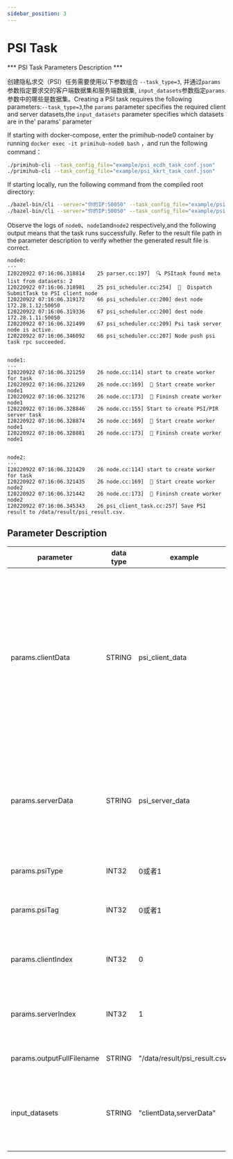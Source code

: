 ```yaml
---
sidebar_position: 3
---
```



# PSI Task

*** PSI Task Parameters Description ***

创建隐私求交（PSI）任务需要使用以下参数组合 `--task_type=3`, 并通过`params`参数指定要求交的客户端数据集和服务端数据集, `input_datasets`参数指定`params`参数中的哪些是数据集。Creating a PSI task requires the following parameters:`--task_type=3`,the `params` parameter specifies the required client and server datasets,the `input_datasets` parameter specifies which datasets are in the' params' parameter

If starting with docker-compose, enter the primihub-node0 container by running `docker exec -it primihub-node0 bash` ，and run the following command：

```bash
./primihub-cli --task_config_file="example/psi_ecdh_task_conf.json"
./primihub-cli --task_config_file="example/psi_kkrt_task_conf.json"
```

If starting locally, run the following command from the compiled root directory:

```bash
./bazel-bin/cli --server="你的IP:50050" --task_config_file="example/psi_ecdh_task_conf.json"
./bazel-bin/cli --server="你的IP:50050" --task_config_file="example/psi_kkrt_task_conf.json"
```

Observe the logs of `node0`、`node1`and`node2` respectively,and the following output means that the task runs successfully. Refer to the result file path in the parameter description to verify whether the generated result file is correct.

```
node0:
···
I20220922 07:16:06.318814    25 parser.cc:197]  🔍 PSItask found meta list from datasets: 2
I20220922 07:16:06.318981    25 psi_scheduler.cc:254]  📧  Dispatch SubmitTask to PSI client node
I20220922 07:16:06.319172    66 psi_scheduler.cc:200] dest node 172.28.1.12:50050
I20220922 07:16:06.319336    67 psi_scheduler.cc:200] dest node 172.28.1.11:50050
I20220922 07:16:06.321499    67 psi_scheduler.cc:209] Psi task server node is active.
I20220922 07:16:06.346092    66 psi_scheduler.cc:207] Node push psi task rpc succeeded.


node1:
···
I20220922 07:16:06.321259    26 node.cc:114] start to create worker for task
I20220922 07:16:06.321269    26 node.cc:169]  🤖️ Start create worker node1
I20220922 07:16:06.321276    26 node.cc:173]  🤖️ Fininsh create worker node1
I20220922 07:16:06.328846    26 node.cc:155] Start to create PSI/PIR server task
I20220922 07:16:06.328874    26 node.cc:169]  🤖️ Start create worker node1
I20220922 07:16:06.328881    26 node.cc:173]  🤖️ Fininsh create worker node1


node2:
···
I20220922 07:16:06.321429    26 node.cc:114] start to create worker for task
I20220922 07:16:06.321435    26 node.cc:169]  🤖️ Start create worker node2
I20220922 07:16:06.321442    26 node.cc:173]  🤖️ Fininsh create worker node2
I20220922 07:16:06.345343    26 psi_client_task.cc:257] Save PSI result to /data/result/psi_result.csv.
```
## Parameter Description

| parameter| data type | example | parameter description
| ---- | ---- | ---- | ---- |
| params.clientData | STRING | psi_client_data | 该参数值为psi服务的客户端数据标识符，系统调度节点通过该标识符找到注册该数据的工作节点，将psi任务发往该工作节点。（当前在用例在node1中注册客户端数据，在config目录中的配置文件是primihub_node1.yaml，添加数据的保存路径，设置该数据的description为"psi_client_data"，作为该数据标志符。标志符由用户自主设置，请求任务中的参数值与配置文件中的值保持一致）|
| params.serverData | STRING | psi_server_data | 该参数值为psi服务的服务端数据标识符，系统调度节点通过该标识符找到注册该数据的工作节点，psi客户端节点将向该节点发送隐私求交请求。（用例中数据注册到节点node2中，数据注册方式与params.clientData参数说明描述相同）|
| params.psiType | INT32 | 0或者1 | 0表示该psi任务是求数据交集，1表示该psi任务是求数据的差集。|
| params.psiTag | INT32 | 0或者1 | psi支持多种底层协议实现，通过该参数区分，当前支持协议：0-ECDH,1-KKRT。|
| params.clientIndex | INT32 | 0 | 表示psi客服端用表格形式的客服端数据的第几列数据进行求交，该参数值取值范围[0，文件最大列-1]。|
| params.serverIndex | INT32 | 1 | 表示psi服务端用表格形式的服务端数据的第几列数据进行求交，该参数取值范围[0，文件最大列-1]。 |
| params.outputFullFilename | STRING | "/data/result/psi_result.csv" | 指定pis结果保存文件的文件名以及文件存储目录的绝对路径。 |
| input_datasets | STRING | "clientData,serverData" | 该参数值指定params参数集合的数据集参数，实例中params.clientData和params.serverData是数据集参数，通过数据集参数值找到相关工作节点。 |

